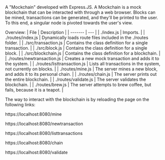 A "Mockchain" developed with Express.JS.
A Mockchain is a mock blockchain that can be interacted with through a web browser. Blocks can be mined, transactions can be generated, and they'll be printed to the user. To this end, a singular node is pivoted towards the user's view.

Overview:
| File | Description  |
| ------- | --- |
| ./index.js | Imports. |
| ./routes/index.js | Dynamically loads route files included in the ./routes folder. |
| ./src/transaction.js | Contains the class definition for a single transaction. |
| ./src/block.js | Contains the class definition for a single block. |
| ./src/blockchain.js | Contains the class definition for a blockchain. |
| ./routes/newtransaction.js | Creates a new mock transaction and adds it to the system. |
| ./routes/listtransaction.js | Lists all transactions in the system, not currently on blocks. |
| ./routes/mine.js | The server mines a new block, and adds it to its personal chain. |
| ./routes/chain.js | The server prints out the entire blockchain. |
| ./routes/validate.js | The server validates the blockchain. |
| ./routes/brew.js | The server attempts to brew coffee, but fails, because it is a teapot. |

The way to interact with the blockchain is by reloading the page on the following links:

https://localhost:8080/mine 

https://localhost:8080/newtransaction 

https://localhost:8080/listtransactions 

https://localhost:8080/chain 

https://localhost:8080/validate

